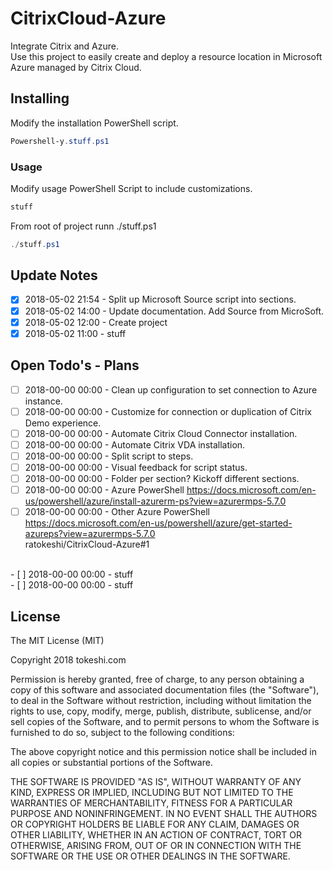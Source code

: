 # CitrixCloud-Azure
Integrate Citrix and Azure.<br>
Use this project to easily create and deploy a resource location in Microsoft Azure managed by Citrix Cloud.<br>


## Installing
Modify the installation PowerShell script.
```PowerShell
Powershell-y.stuff.ps1
```

### Usage
Modify usage PowerShell Script to include customizations.
```PowerShell
stuff
```
From root of project runn ./stuff.ps1
```PowerShell
./stuff.ps1
```

## Update Notes
- [x] 2018-05-02 21:54 - Split up Microsoft Source script into sections.<br>
- [x] 2018-05-02 14:00 - Update documentation.  Add Source from MicroSoft.<br>
- [x] 2018-05-02 12:00 - Create project<br>
- [x] 2018-05-02 11:00 - stuff<br>

## Open Todo's - Plans
- [ ] 2018-00-00 00:00 - Clean up configuration to set connection to Azure instance.<br>
- [ ] 2018-00-00 00:00 - Customize for connection or duplication of Citrix Demo experience.<br>
- [ ] 2018-00-00 00:00 - Automate Citrix Cloud Connector installation.<br>
- [ ] 2018-00-00 00:00 - Automate Citrix VDA installation.<br>
- [ ] 2018-00-00 00:00 - Split script to steps.<br>
- [ ] 2018-00-00 00:00 - Visual feedback for script status.<br>
- [ ] 2018-00-00 00:00 - Folder per section?  Kickoff different sections.<br>
- [ ] 2018-00-00 00:00 - Azure PowerShell https://docs.microsoft.com/en-us/powershell/azure/install-azurerm-ps?view=azurermps-5.7.0<br>
- [ ] 2018-00-00 00:00 - Other Azure PowerShell https://docs.microsoft.com/en-us/powershell/azure/get-started-azureps?view=azurermps-5.7.0<br>
ratokeshi/CitrixCloud-Azure#1
<br>
- [ ] 2018-00-00 00:00 - stuff<br>
- [ ] 2018-00-00 00:00 - stuff<br>

## License

The MIT License (MIT)

Copyright 2018 tokeshi.com

Permission is hereby granted, free of charge, to any person obtaining a copy
of this software and associated documentation files (the "Software"), to deal
in the Software without restriction, including without limitation the rights
to use, copy, modify, merge, publish, distribute, sublicense, and/or sell
copies of the Software, and to permit persons to whom the Software is
furnished to do so, subject to the following conditions:

The above copyright notice and this permission notice shall be included in
all copies or substantial portions of the Software.

THE SOFTWARE IS PROVIDED "AS IS", WITHOUT WARRANTY OF ANY KIND, EXPRESS OR
IMPLIED, INCLUDING BUT NOT LIMITED TO THE WARRANTIES OF MERCHANTABILITY,
FITNESS FOR A PARTICULAR PURPOSE AND NONINFRINGEMENT. IN NO EVENT SHALL THE
AUTHORS OR COPYRIGHT HOLDERS BE LIABLE FOR ANY CLAIM, DAMAGES OR OTHER
LIABILITY, WHETHER IN AN ACTION OF CONTRACT, TORT OR OTHERWISE, ARISING FROM,
OUT OF OR IN CONNECTION WITH THE SOFTWARE OR THE USE OR OTHER DEALINGS IN
THE SOFTWARE.

